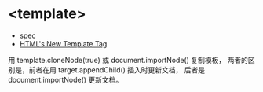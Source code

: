 # \<template>

- [spec](https://html.spec.whatwg.org/multipage/scripting.html#the-template-element)
- [HTML's New Template Tag](http://www.html5rocks.com/en/tutorials/webcomponents/template/)

用 template.cloneNode(true) 或 document.importNode() 复制模板，
两者的区别是，前者在用 target.appendChild() 插入时更新文档，
后者是 document.importNode() 更新文档。
